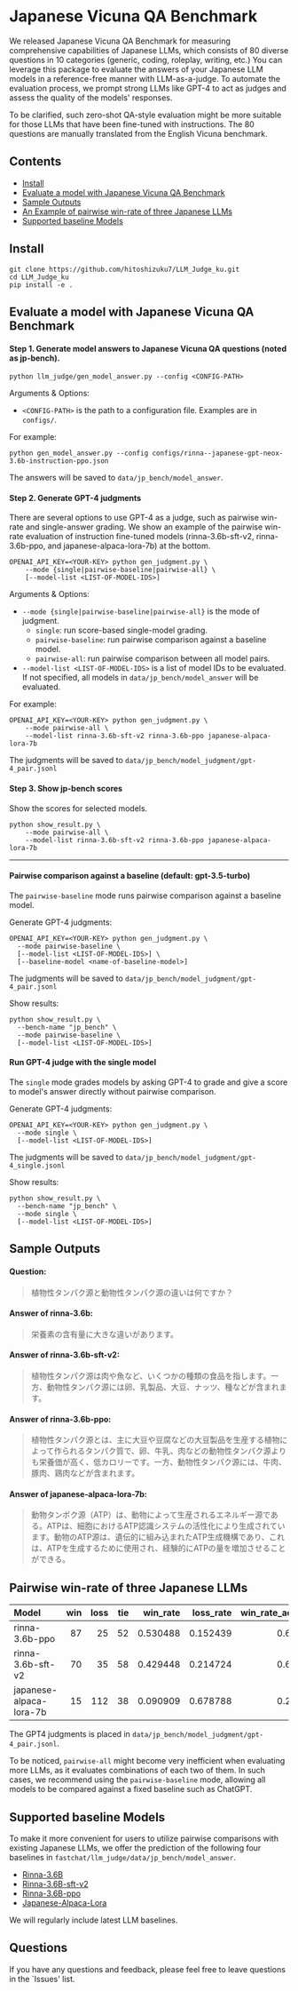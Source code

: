 # Japanese Vicuna QA Benchmark

We released Japanese Vicuna QA Benchmark for measuring comprehensive capabilities of Japanese LLMs, which consists of 80 diverse questions in 10 categories (generic, coding, roleplay, writing, etc.)
You can leverage this package to evaluate the answers of your Japanese LLM models in a reference-free manner with LLM-as-a-judge.
To automate the evaluation process, we prompt strong LLMs like GPT-4 to act as judges and assess the quality of the models' responses.

To be clarified, such zero-shot QA-style evaluation might be more suitable for those LLMs that have been fine-tuned with instructions. The 80 questions are manually translated from the English Vicuna benchmark.

## Contents
- [Install](#install)
- [Evaluate a model with Japanese Vicuna QA Benchmark](#evaluate-a-model-with-japanese-vicuna-qa-benchmark)
- [Sample Outputs](#sample-outputs)
- [An Example of pairwise win-rate of three Japanese LLMs](#pairwise-win-rate-of-three-japanese-llms)
- [Supported baseline Models](#supported-baseline-models)

## Install
```
git clone https://github.com/hitoshizuku7/LLM_Judge_ku.git
cd LLM_Judge_ku
pip install -e .
```

## Evaluate a model with Japanese Vicuna QA Benchmark

#### Step 1. Generate model answers to Japanese Vicuna QA questions (noted as jp-bench).

```
python llm_judge/gen_model_answer.py --config <CONFIG-PATH>
```

Arguments & Options:
  - `<CONFIG-PATH>` is the path to a configuration file. Examples are in `configs/`.

For example:

```
python gen_model_answer.py --config configs/rinna--japanese-gpt-neox-3.6b-instruction-ppo.json
```

The answers will be saved to `data/jp_bench/model_answer`.

#### Step 2. Generate GPT-4 judgments

There are several options to use GPT-4 as a judge, such as pairwise win-rate and single-answer grading.
We show an example of the pairwise win-rate evaluation of instruction fine-tuned models (rinna-3.6b-sft-v2, rinna-3.6b-ppo, and japanese-alpaca-lora-7b) at the bottom.

```
OPENAI_API_KEY=<YOUR-KEY> python gen_judgment.py \
    --mode {single|pairwise-baseline|pairwise-all} \
    [--model-list <LIST-OF-MODEL-IDS>]
```

Arguments & Options:
- `--mode {single|pairwise-baseline|pairwise-all}` is the mode of judgment.
    - `single`: run score-based single-model grading.
    - `pairwise-baseline`: run pairwise comparison against a baseline model.
    - `pairwise-all`: run pairwise comparison between all model pairs.
- `--model-list <LIST-OF-MODEL-IDS>` is a list of model IDs to be evaluated. If not specified, all models in `data/jp_bench/model_answer` will be evaluated.

For example:

```
OPENAI_API_KEY=<YOUR-KEY> python gen_judgment.py \
    --mode pairwise-all \
    --model-list rinna-3.6b-sft-v2 rinna-3.6b-ppo japanese-alpaca-lora-7b
```

The judgments will be saved to `data/jp_bench/model_judgment/gpt-4_pair.jsonl`

#### Step 3. Show jp-bench scores

Show the scores for selected models.

```
python show_result.py \
    --mode pairwise-all \
    --model-list rinna-3.6b-sft-v2 rinna-3.6b-ppo japanese-alpaca-lora-7b
```

---

#### Pairwise comparison against a baseline (default: gpt-3.5-turbo)

The `pairwise-baseline` mode runs pairwise comparison against a baseline model.

Generate GPT-4 judgments:

```
OPENAI_API_KEY=<YOUR-KEY> python gen_judgment.py \
  --mode pairwise-baseline \
  [--model-list <LIST-OF-MODEL-IDS>] \
  [--baseline-model <name-of-baseline-model>]
```

The judgments will be saved to `data/jp_bench/model_judgment/gpt-4_pair.jsonl`

Show results:

```
python show_result.py \
  --bench-name "jp_bench" \
  --mode pairwise-baseline \
  [--model-list <LIST-OF-MODEL-IDS>]
```

#### Run GPT-4 judge with the single model

The `single` mode grades models by asking GPT-4 to grade and give a score to model's answer directly without pairwise comparison.

Generate GPT-4 judgments:

```
OPENAI_API_KEY=<YOUR-KEY> python gen_judgment.py \
  --mode single \
  [--model-list <LIST-OF-MODEL-IDS>]
```

The judgments will be saved to `data/jp_bench/model_judgment/gpt-4_single.jsonl`

Show results:

```
python show_result.py \
  --bench-name "jp_bench" \
  --mode single \
  [--model-list <LIST-OF-MODEL-IDS>]
```

## Sample Outputs

#### Question:
> 植物性タンパク源と動物性タンパク源の違いは何ですか？
#### Answer of rinna-3.6b:
> 栄養素の含有量に大きな違いがあります。
#### Answer of rinna-3.6b-sft-v2:
> 植物性タンパク源は肉や魚など、いくつかの種類の食品を指します。一方、動物性タンパク源には卵、乳製品、大豆、ナッツ、種などが含まれます。
#### Answer of rinna-3.6b-ppo:
> 植物性タンパク源とは、主に大豆や豆腐などの大豆製品を生産する植物によって作られるタンパク質で、卵、牛乳、肉などの動物性タンパク源よりも栄養価が高く、低カロリーです。一方、動物性タンパク源には、牛肉、豚肉、鶏肉などが含まれます。
#### Answer of japanese-alpaca-lora-7b:
> 動物タンポク源（ATP）は、動物によって生産されるエネルギー源である。ATPは、細胞におけるATP認識システムの活性化により生成されています。動物のATP源は、遺伝的に組み込まれたATP生成機構であり、これは、ATPを生成するために使用され、経験的にATPの量を増加させることができる。

[//]: # (## Comparison )

[//]: # (![Comparison]&#40;./comparison.png&#41;  )

## Pairwise win-rate of three Japanese LLMs
| Model                   | win | loss | tie |  win_rate | loss_rate | win_rate_adjusted |
|:------------------------|----:|-----:|----:|----------:|----------:|------------------:|
| rinna-3.6b-ppo          |  87 |   25 |  52 |  0.530488 |  0.152439 |          0.689024 |
| rinna-3.6b-sft-v2       |  70 |   35 |  58 |  0.429448 |  0.214724 |          0.607362 |
| japanese-alpaca-lora-7b |  15 |  112 |  38 |  0.090909 |  0.678788 |          0.206061 |

The GPT4 judgments is placed in `data/jp_bench/model_judgment/gpt-4_pair.jsonl`.

To be noticed, `pairwise-all` might become very inefficient when evaluating more LLMs, as it evaluates combinations of each two of them. In such cases, we recommend using the `pairwise-baseline` mode, allowing all models to be compared against a fixed baseline such as ChatGPT.

## Supported baseline Models
To make it more convenient for users to utilize pairwise comparisons with existing Japanese LLMs, we offer the prediction of the following four baselines in `fastchat/llm_judge/data/jp_bench/model_answer`.

- [Rinna-3.6B](https://huggingface.co/rinna/japanese-gpt-neox-3.6b)
- [Rinna-3.6B-sft-v2](https://huggingface.co/rinna/japanese-gpt-neox-3.6b-instruction-sft-v2)
- [Rinna-3.6B-ppo](https://huggingface.co/rinna/japanese-gpt-neox-3.6b-instruction-ppo)
- [Japanese-Alpaca-Lora](https://huggingface.co/kunishou)

We will regularly include latest LLM baselines.

## Questions
If you have any questions and feedback, please feel free to leave questions in the `Issues' list.
